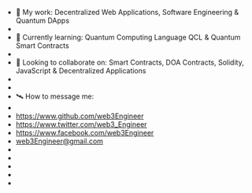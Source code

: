 - 📖 My work:   Decentralized Web Applications, Software Engineering & Quantum DApps
- 
- 🌱 Currently learning:   Quantum Computing Language QCL & Quantum Smart Contracts
- 
- 🌳 Looking to collaborate on:   Smart Contracts, DOA Contracts, Solidity, JavaScript & Decentralized Applications
- 
- 
- 🛰️ How to message me:
- 
-   https://www.github.com/web3Engineer
-   https://www.twitter.com/web3_Engineer
-   https://www.facebook.com/web3Engineer  
-   web3Engineer@gmail.com
-                     
-   
-                     
- 
-                    

<!---
Web3Engineer/Web3Engineer is a ✨ special ✨ repository because its `README.md` (this file) appears on your GitHub profile.
You can click the Preview link to take a look at your changes.
--->
